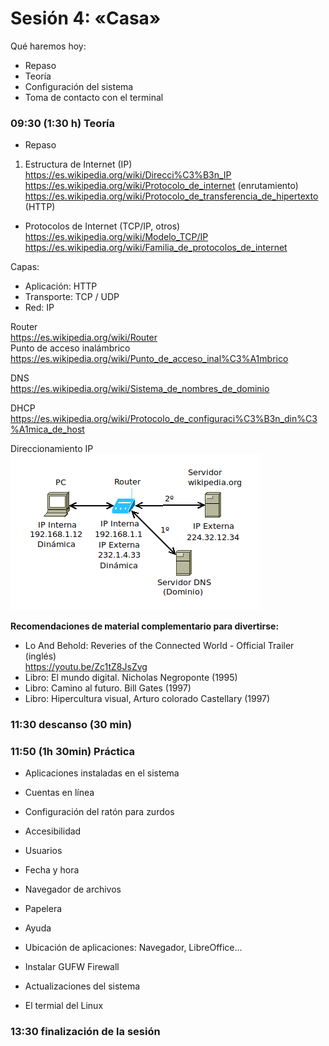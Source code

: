 # Sesión 4: «Casa»

Qué haremos hoy:
- Repaso
- Teoría
- Configuración del sistema
- Toma de contacto con el terminal

### 09:30 (1:30 h) Teoría  

- Repaso

1. Estructura de Internet (IP)  
https://es.wikipedia.org/wiki/Direcci%C3%B3n_IP  
https://es.wikipedia.org/wiki/Protocolo_de_internet (enrutamiento)  
https://es.wikipedia.org/wiki/Protocolo_de_transferencia_de_hipertexto (HTTP)  

- Protocolos de Internet  (TCP/IP, otros)  
https://es.wikipedia.org/wiki/Modelo_TCP/IP  
https://es.wikipedia.org/wiki/Familia_de_protocolos_de_internet  

Capas:
- Aplicación: HTTP
- Transporte: TCP / UDP
- Red: IP

Router  
https://es.wikipedia.org/wiki/Router  
Punto de acceso inalámbrico  
https://es.wikipedia.org/wiki/Punto_de_acceso_inal%C3%A1mbrico

DNS  
https://es.wikipedia.org/wiki/Sistema_de_nombres_de_dominio

DHCP  
https://es.wikipedia.org/wiki/Protocolo_de_configuraci%C3%B3n_din%C3%A1mica_de_host  

Direccionamiento IP  
![Direccionamiento IP](../recursos/ip.png) 

**Recomendaciones de material complementario para divertirse:** 
- Lo And Behold: Reveries of the Connected World - Official Trailer (inglés)  
https://youtu.be/Zc1tZ8JsZvg  
- Libro: El mundo digital. Nicholas Negroponte (1995)  
- Libro: Camino al futuro. Bill Gates (1997)  
- Libro: Hipercultura visual, Arturo colorado Castellary (1997)  

### 11:30 descanso (30 min)  

### 11:50 (1h 30min) Práctica

- Aplicaciones instaladas en el sistema
- Cuentas en línea
- Configuración del ratón para zurdos
- Accesibilidad
- Usuarios
- Fecha y hora
- Navegador de archivos
- Papelera
- Ayuda
- Ubicación de aplicaciones: Navegador, LibreOffice...
- Instalar GUFW Firewall
- Actualizaciones del sistema

- El termial del Linux

### 13:30 finalización de la sesión
